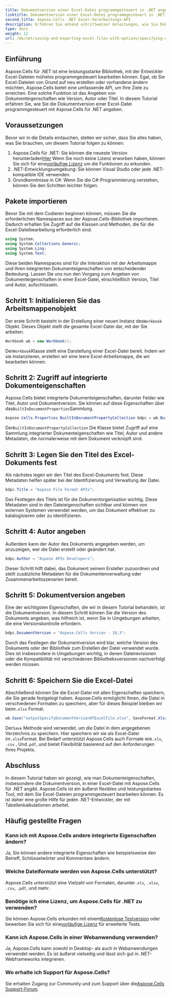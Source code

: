 ```yaml
---
title: Dokumentversion einer Excel-Datei programmgesteuert in .NET angeben
linktitle: Dokumentversion einer Excel-Datei programmgesteuert in .NET angeben
second_title: Aspose.Cells .NET Excel-Verarbeitungs-API
description: Erfahren Sie anhand schrittweiser Anleitungen, wie Sie Dokumenteigenschaften wie Version, Autor und Titel in einer Excel-Datei programmgesteuert mit Aspose.Cells für .NET angeben.
type: docs
weight: 12
url: /de/net/saving-and-exporting-excel-files-with-options/specifying-document-version-of-excel-file/
---
```

## Einführung
Aspose.Cells für .NET ist eine leistungsstarke Bibliothek, mit der Entwickler Excel-Dateien mühelos programmgesteuert bearbeiten können. Egal, ob Sie Excel-Dateien von Grund auf neu erstellen oder vorhandene ändern möchten, Aspose.Cells bietet eine umfassende API, um Ihre Ziele zu erreichen. Eine solche Funktion ist das Angeben von Dokumenteigenschaften wie Version, Autor oder Titel. In diesem Tutorial erfahren Sie, wie Sie die Dokumentversion einer Excel-Datei programmgesteuert mit Aspose.Cells für .NET angeben.
## Voraussetzungen
Bevor wir in die Details eintauchen, stellen wir sicher, dass Sie alles haben, was Sie brauchen, um diesem Tutorial folgen zu können:
1. Aspose.Cells für .NET: Sie können die neueste Version herunterladen[Hier](https://releases.aspose.com/cells/net/) Wenn Sie noch keine Lizenz erworben haben, können Sie sich für eine[vorläufige Lizenz](https://purchase.aspose.com/temporary-license/) um die Funktionen zu erkunden.
2. .NET-Entwicklungsumgebung: Sie können Visual Studio oder jede .NET-kompatible IDE verwenden.
3. Grundkenntnisse in C#: Wenn Sie die C#-Programmierung verstehen, können Sie den Schritten leichter folgen.
## Pakete importieren
Bevor Sie mit dem Codieren beginnen können, müssen Sie die erforderlichen Namespaces aus der Aspose.Cells-Bibliothek importieren. Dadurch erhalten Sie Zugriff auf die Klassen und Methoden, die für die Excel-Dateibearbeitung erforderlich sind.
```csharp
using System;
using System.Collections.Generic;
using System.Linq;
using System.Text;
```
Diese beiden Namespaces sind für die Interaktion mit der Arbeitsmappe und ihren integrierten Dokumenteigenschaften von entscheidender Bedeutung.
Lassen Sie uns nun den Vorgang zum Angeben von Dokumenteigenschaften in einer Excel-Datei, einschließlich Version, Titel und Autor, aufschlüsseln.
## Schritt 1: Initialisieren Sie das Arbeitsmappenobjekt
 Der erste Schritt besteht in der Erstellung einer neuen Instanz des`Workbook` Objekt. Dieses Objekt stellt die gesamte Excel-Datei dar, mit der Sie arbeiten.
```csharp
Workbook wb = new Workbook();
```
 Der`Workbook`Klasse stellt eine Darstellung einer Excel-Datei bereit. Indem wir sie instanziieren, erstellen wir eine leere Excel-Arbeitsmappe, die wir bearbeiten können.
## Schritt 2: Zugriff auf integrierte Dokumenteigenschaften
 Aspose.Cells bietet integrierte Dokumenteigenschaften, darunter Felder wie Titel, Autor und Dokumentversion. Sie können auf diese Eigenschaften über das`BuiltInDocumentProperties`Sammlung.
```csharp
Aspose.Cells.Properties.BuiltInDocumentPropertyCollection bdpc = wb.BuiltInDocumentProperties;
```
 Der`BuiltInDocumentPropertyCollection` Die Klasse bietet Zugriff auf eine Sammlung integrierter Dokumenteigenschaften wie Titel, Autor und andere Metadaten, die normalerweise mit dem Dokument verknüpft sind.
## Schritt 3: Legen Sie den Titel des Excel-Dokuments fest
Als nächstes legen wir den Titel des Excel-Dokuments fest. Diese Metadaten helfen später bei der Identifizierung und Verwaltung der Datei.
```csharp
bdpc.Title = "Aspose File Format APIs";
```
Das Festlegen des Titels ist für die Dokumentorganisation wichtig. Diese Metadaten sind in den Dateieigenschaften sichtbar und können von externen Systemen verwendet werden, um das Dokument effektiver zu katalogisieren oder zu identifizieren.
## Schritt 4: Autor angeben
Außerdem kann der Autor des Dokuments angegeben werden, um anzuzeigen, wer die Datei erstellt oder geändert hat.
```csharp
bdpc.Author = "Aspose APIs Developers";
```
Dieser Schritt hilft dabei, das Dokument seinem Ersteller zuzuordnen und stellt zusätzliche Metadaten für die Dokumentenverwaltung oder Zusammenarbeitsszenarien bereit.
## Schritt 5: Dokumentversion angeben
Eine der wichtigsten Eigenschaften, die wir in diesem Tutorial behandeln, ist die Dokumentversion. In diesem Schritt können Sie die Version des Dokuments angeben, was hilfreich ist, wenn Sie in Umgebungen arbeiten, die eine Versionskontrolle erfordern.
```csharp
bdpc.DocumentVersion = "Aspose.Cells Version - 18.3";
```
Durch das Festlegen der Dokumentversion wird klar, welche Version des Dokuments oder der Bibliothek zum Erstellen der Datei verwendet wurde. Dies ist insbesondere in Umgebungen wichtig, in denen Dateirevisionen oder die Kompatibilität mit verschiedenen Bibliotheksversionen nachverfolgt werden müssen.
## Schritt 6: Speichern Sie die Excel-Datei
 Abschließend können Sie die Excel-Datei mit allen Eigenschaften speichern, die Sie gerade festgelegt haben. Aspose.Cells ermöglicht Ihnen, die Datei in verschiedenen Formaten zu speichern, aber für dieses Beispiel bleiben wir beim`.xlsx` Format.
```csharp
wb.Save("outputSpecifyDocumentVersionOfExcelFile.xlsx", SaveFormat.Xlsx);
```
 Der`Save` Methode wird verwendet, um die Datei in dem angegebenen Verzeichnis zu speichern. Hier speichern wir sie als Excel-Datei im`.xlsx`Format. Bei Bedarf unterstützt Aspose.Cells auch Formate wie`.xls`, `.csv` , Und`.pdf`, und bietet Flexibilität basierend auf den Anforderungen Ihres Projekts.
## Abschluss
In diesem Tutorial haben wir gezeigt, wie man Dokumenteigenschaften, insbesondere die Dokumentversion, in einer Excel-Datei mit Aspose.Cells für .NET angibt. Aspose.Cells ist ein äußerst flexibles und leistungsstarkes Tool, mit dem Sie Excel-Dateien programmgesteuert bearbeiten können. Es ist daher eine große Hilfe für jeden .NET-Entwickler, der mit Tabellenkalkulationen arbeitet.
## Häufig gestellte Fragen
### Kann ich mit Aspose.Cells andere integrierte Eigenschaften ändern?  
Ja, Sie können andere integrierte Eigenschaften wie beispielsweise den Betreff, Schlüsselwörter und Kommentare ändern.
### Welche Dateiformate werden von Aspose.Cells unterstützt?  
 Aspose.Cells unterstützt eine Vielzahl von Formaten, darunter`.xls`, `.xlsx`, `.csv`, `.pdf`, und mehr.
### Benötige ich eine Lizenz, um Aspose.Cells für .NET zu verwenden?  
 Sie können Aspose.Cells erkunden mit einem[Kostenlose Testversion](https://releases.aspose.com/) oder bewerben Sie sich für eine[vorläufige Lizenz](https://purchase.aspose.com/temporary-license/) für erweiterte Tests.
### Kann ich Aspose.Cells in einer Webanwendung verwenden?  
Ja, Aspose.Cells kann sowohl in Desktop- als auch in Webanwendungen verwendet werden. Es ist äußerst vielseitig und lässt sich gut in .NET-Webframeworks integrieren.
### Wo erhalte ich Support für Aspose.Cells?  
 Sie erhalten Zugang zur Community und zum Support über die[Aspose.Cells Support-Forum](https://forum.aspose.com/c/cells/9).